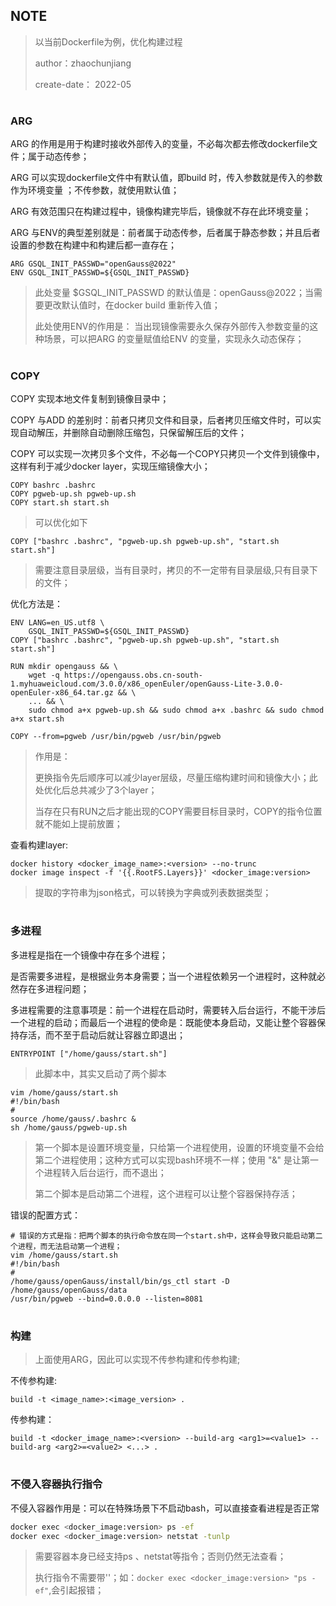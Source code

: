 ## NOTE

> 以当前Dockerfile为例，优化构建过程
> 
> author：zhaochunjiang
> 
> create-date： 2022-05
> 

# 
### ARG

  ARG 的作用是用于构建时接收外部传入的变量，不必每次都去修改dockerfile文件；属于动态传参；

  ARG 可以实现dockerfile文件中有默认值，即build 时，传入参数就是传入的参数作为环境变量 ；不传参数，就使用默认值；

  ARG 有效范围只在构建过程中，镜像构建完毕后，镜像就不存在此环境变量；

  ARG 与ENV的典型差别就是：前者属于动态传参，后者属于静态参数；并且后者设置的参数在构建中和构建后都一直存在；

  ```shell
  ARG GSQL_INIT_PASSWD="openGauss@2022"
  ENV GSQL_INIT_PASSWD=${GSQL_INIT_PASSWD}
  ```

  > 此处变量 $GSQL_INIT_PASSWD 的默认值是：openGauss@2022；当需要更改默认值时，在docker build 重新传入值；
  >
  > 此处使用ENV的作用是： 当出现镜像需要永久保存外部传入参数变量的这种场景，可以把ARG 的变量赋值给ENV 的变量，实现永久动态保存；


# 
### COPY

  COPY 实现本地文件复制到镜像目录中；

  COPY 与ADD 的差别时：前者只拷贝文件和目录，后者拷贝压缩文件时，可以实现自动解压，并删除自动删除压缩包，只保留解压后的文件；

  COPY 可以实现一次拷贝多个文件，不必每一个COPY只拷贝一个文件到镜像中，这样有利于减少docker layer，实现压缩镜像大小；

  ```shell
  COPY bashrc .bashrc
  COPY pgweb-up.sh pgweb-up.sh
  COPY start.sh start.sh
  ```

  > 可以优化如下

  ```shell
  COPY ["bashrc .bashrc", "pgweb-up.sh pgweb-up.sh", "start.sh start.sh"]
  ```

  > 需要注意目录层级，当有目录时，拷贝的不一定带有目录层级,只有目录下的文件；

  优化方法是：

  ```shell
  ENV LANG=en_US.utf8 \
      GSQL_INIT_PASSWD=${GSQL_INIT_PASSWD}
  COPY ["bashrc .bashrc", "pgweb-up.sh pgweb-up.sh", "start.sh start.sh"]
  
  RUN mkdir opengauss && \
      wget -q https://opengauss.obs.cn-south-1.myhuaweicloud.com/3.0.0/x86_openEuler/openGauss-Lite-3.0.0-openEuler-x86_64.tar.gz && \
      ... && \
      sudo chmod a+x pgweb-up.sh && sudo chmod a+x .bashrc && sudo chmod a+x start.sh
      
  COPY --from=pgweb /usr/bin/pgweb /usr/bin/pgweb
  ```

  > 作用是：
  >
  > 更换指令先后顺序可以减少layer层级，尽量压缩构建时间和镜像大小；此处优化后总共减少了3个layer；
  >
  > 当存在只有RUN之后才能出现的COPY需要目标目录时，COPY的指令位置就不能如上提前放置； 

  查看构建layer:

  ```shell
  docker history <docker_image_name>:<version> --no-trunc
  docker image inspect -f '{{.RootFS.Layers}}' <docker_image:version>
  ```

  > 提取的字符串为json格式，可以转换为字典或列表数据类型；


# 
### 多进程

  多进程是指在一个镜像中存在多个进程；

  是否需要多进程，是根据业务本身需要；当一个进程依赖另一个进程时，这种就必然存在多进程问题；

  多进程需要的注意事项是：前一个进程在启动时，需要转入后台运行，不能干涉后一个进程的启动；而最后一个进程的使命是：既能使本身启动，又能让整个容器保持存活，而不至于启动后就让容器立即退出；

  ```shell
  ENTRYPOINT ["/home/gauss/start.sh"]
  ```

  > 此脚本中，其实又启动了两个脚本

  ```shell
  vim /home/gauss/start.sh
  #!/bin/bash
  #
  source /home/gauss/.bashrc &
  sh /home/gauss/pgweb-up.sh
  ```

  > 第一个脚本是设置环境变量，只给第一个进程使用，设置的环境变量不会给第二个进程使用；这种方式可以实现bash环境不一样；使用 "&" 是让第一个进程转入后台运行，而不退出；
  >
  > 第二个脚本是启动第二个进程，这个进程可以让整个容器保持存活；

  错误的配置方式：

  ```shell
  # 错误的方式是指：把两个脚本的执行命令放在同一个start.sh中，这样会导致只能启动第二个进程，而无法启动第一个进程；
  vim /home/gauss/start.sh
  #!/bin/bash
  #
  /home/gauss/openGauss/install/bin/gs_ctl start -D /home/gauss/openGauss/data 
  /usr/bin/pgweb --bind=0.0.0.0 --listen=8081
  ```

# 

### 构建

  > 上面使用ARG，因此可以实现不传参构建和传参构建;

  不传参构建:

  ```shell
  build -t <image_name>:<image_version> .
  ```

  传参构建：

  ```shell
  build -t <docker_image_name>:<version> --build-arg <arg1>=<value1> --build-arg <arg2>=<value2> <...> .
  ```

  

# 

### 不侵入容器执行指令

不侵入容器作用是：可以在特殊场景下不启动bash，可以直接查看进程是否正常

```bash
docker exec <docker_image:version> ps -ef
docker exec <docker_image:version> netstat -tunlp
```

> 需要容器本身已经支持ps 、netstat等指令；否则仍然无法查看；
>
> 执行指令不需要带''；如：`docker exec <docker_image:version> "ps -ef"`,会引起报错；

